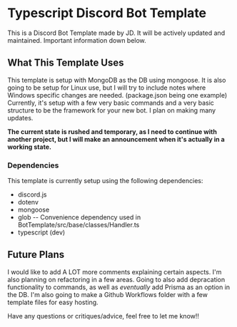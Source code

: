 # Typescript Discord Bot Template

This is a Discord Bot Template made by JD.
It will be actively updated and maintained.
Important information down below.

## What This Template Uses

This template is setup with MongoDB as the DB using mongoose.
It is also going to be setup for Linux use, but I will try to include notes where Windows specific changes are needed. (package.json being one example)
Currently, it's setup with a few very basic commands and a very basic structure to be the framework for your new bot. I plan on making many updates.

**The current state is rushed and temporary, as I need to continue with another project, but I will make an announcement when it's actually in a working state.**

### Dependencies

This template is currently setup using the following dependencies:
- discord.js
- dotenv
- mongoose
- glob
-- Convenience dependency used in BotTemplate/src/base/classes/Handler.ts
- typescript (dev)

## Future Plans

I would like to add A LOT more comments explaining certain aspects.
I'm also planning on refactoring in a few areas.
Going to also add depracation functionality to commands, as well as *eventually* add Prisma as an option in the DB.
I'm also going to make a Github Workflows folder with a few template files for easy hosting.

Have any questions or critiques/advice, feel free to let me know!!
